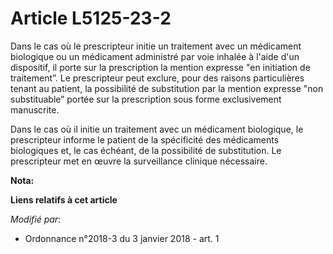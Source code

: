 # Article L5125-23-2

Dans le cas où le prescripteur initie un traitement avec un médicament biologique ou un médicament administré par voie
inhalée à l'aide d'un dispositif, il porte sur la prescription la mention expresse "en initiation de traitement”. Le
prescripteur peut exclure, pour des raisons particulières tenant au patient, la possibilité de substitution par la mention
expresse "non substituable” portée sur la prescription sous forme exclusivement manuscrite.

Dans le cas où il initie un traitement avec un médicament biologique, le prescripteur informe le patient de la spécificité
des médicaments biologiques et, le cas échéant, de la possibilité de substitution. Le prescripteur met en œuvre la
surveillance clinique nécessaire.

**Nota:**



**Liens relatifs à cet article**

_Modifié par_:

  - Ordonnance n°2018-3 du 3 janvier 2018 - art. 1
